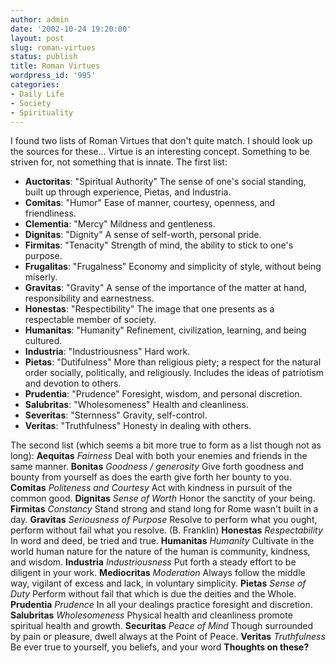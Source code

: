 ```yaml
---
author: admin
date: '2002-10-24 19:20:00'
layout: post
slug: roman-virtues
status: publish
title: Roman Virtues
wordpress_id: '995'
categories:
- Daily Life
- Society
- Spirituality
---
```


I found two lists of Roman Virtues that don't quite match. I should look
up the sources for these... Virtue is an interesting concept. Something
to be striven for, not something that is innate. The first list:

-   **Auctoritas**: "Spiritual Authority" The sense of one's social
    standing, built up through experience, Pietas, and Industria.
-   **Comitas**: "Humor" Ease of manner, courtesy, openness, and
    friendliness.
-   **Clementia**: "Mercy" Mildness and gentleness.
-   **Dignitas**: "Dignity" A sense of self-worth, personal pride.
-   **Firmitas**: "Tenacity" Strength of mind, the ability to stick to
    one's purpose.
-   **Frugalitas**: "Frugalness" Economy and simplicity of style,
    without being miserly.
-   **Gravitas**: "Gravity" A sense of the importance of the matter at
    hand, responsibility and earnestness.
-   **Honestas**: "Respectibility" The image that one presents as a
    respectable member of society.
-   **Humanitas**: "Humanity" Refinement, civilization, learning, and
    being cultured.
-   **Industria**: "Industriousness" Hard work.
-   **Pietas**: "Dutifulness" More than religious piety; a respect for
    the natural order socially, politically, and religiously. Includes
    the ideas of patriotism and devotion to others.
-   **Prudentia**: "Prudence" Foresight, wisdom, and personal
    discretion.
-   **Salubritas**: "Wholesomeness" Health and cleanliness.
-   **Severitas**: "Sternness" Gravity, self-control.
-   **Veritas**: "Truthfulness" Honesty in dealing with others.

The second list (which seems a bit more true to form as a list though
not as long): **Aequitas** *Fairness* Deal with both your enemies and
friends in the same manner. **Bonitas** *Goodness / generosity* Give
forth goodness and bounty from yourself as does the earth give forth her
bounty to you. **Comitas** *Politeness and Courtesy* Act with kindness
in pursuit of the common good. **Dignitas** *Sense of Worth* Honor the
sanctity of your being. **Firmitas** *Constancy* Stand strong and stand
long for Rome wasn't built in a day. **Gravitas** *Seriousness of
Purpose* Resolve to perform what you ought, perform without fail what
you resolve. (B. Franklin) **Honestas** *Respectability* In word and
deed, be tried and true. **Humanitas** *Humanity* Cultivate in the world
human nature for the nature of the human is community, kindness, and
wisdom. **Industria** *Industriousness* Put forth a steady effort to be
diligent in your work. **Mediocritas** *Moderation* Always follow the
middle way, vigilant of excess and lack, in voluntary simplicity.
**Pietas** *Sense of Duty* Perform without fail that which is due the
deities and the Whole. **Prudentia** *Prudence* In all your dealings
practice foresight and discretion. **Salubritas** *Wholesomeness*
Physical health and cleanliness promote spiritual health and growth.
**Securitas** *Peace of Mind* Though surrounded by pain or pleasure,
dwell always at the Point of Peace. **Veritas** *Truthfulness* Be ever
true to yourself, you beliefs, and your word **Thoughts on these?**
